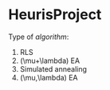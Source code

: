 # HeurisProject

Type of *algorithm*:

1. RLS
2. (\mu+\lambda) EA
3. Simulated annealing
4. (\mu,\lambda) EA
